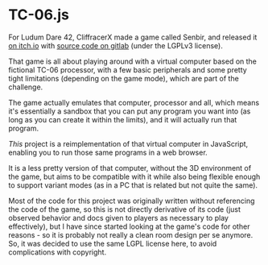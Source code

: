 TC-06.js
========

For Ludum Dare 42, CliffracerX made a game called Senbir, and released it
[on itch.io] with [source code on gitlab] (under the LGPLv3 license).

[on itch.io]: https://cliffracerx.itch.io/senbir
[source code on gitlab]: https://gitlab.com/CliffracerX/Senbir

That game is all about playing around with a virtual computer based on the
fictional TC-06 processor, with a few basic peripherals and some pretty tight
limitations (depending on the game mode), which are part of the challenge.

The game actually emulates that computer, processor and all, which means it's
essentially a sandbox that you can put any program you want into (as long as
you can create it within the limits), and it will actually run that program.

*This* project is a reimplementation of that virtual computer in JavaScript,
enabling you to run those same programs in a web browser.

It is a less pretty version of that computer, without the 3D environment of
the game, but aims to be compatible with it while also being flexible enough
to support variant modes (as in a PC that is related but not quite the same).

Most of the code for this project was originally written without referencing
the code of the game, so this is not directly derivative of its code (just
observed behavior and docs given to players as necessary to play effectively),
but I have since started looking at the game's code for other reasons - so it
is probably not really a clean room design per se anymore. So, it was decided
to use the same LGPL license here, to avoid complications with copyright.
